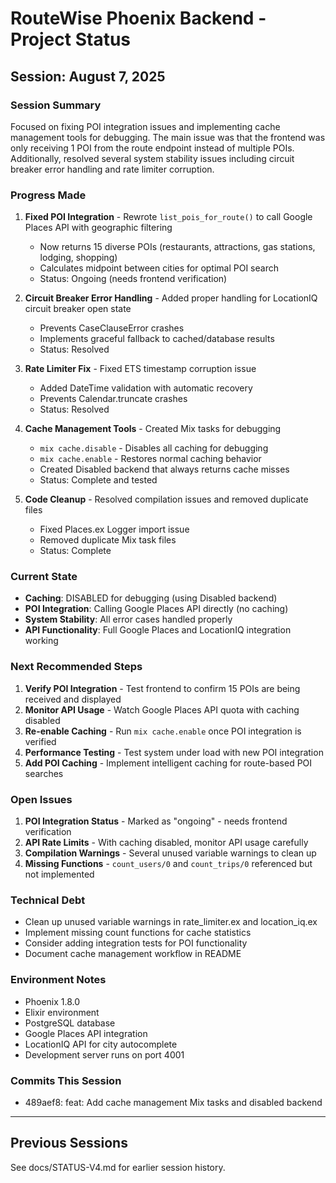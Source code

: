 # RouteWise Phoenix Backend - Project Status

## Session: August 7, 2025

### Session Summary
Focused on fixing POI integration issues and implementing cache management tools for debugging. The main issue was that the frontend was only receiving 1 POI from the route endpoint instead of multiple POIs. Additionally, resolved several system stability issues including circuit breaker error handling and rate limiter corruption.

### Progress Made
1. **Fixed POI Integration** - Rewrote `list_pois_for_route()` to call Google Places API with geographic filtering
   - Now returns 15 diverse POIs (restaurants, attractions, gas stations, lodging, shopping)
   - Calculates midpoint between cities for optimal POI search
   - Status: Ongoing (needs frontend verification)

2. **Circuit Breaker Error Handling** - Added proper handling for LocationIQ circuit breaker open state
   - Prevents CaseClauseError crashes
   - Implements graceful fallback to cached/database results
   - Status: Resolved

3. **Rate Limiter Fix** - Fixed ETS timestamp corruption issue
   - Added DateTime validation with automatic recovery
   - Prevents Calendar.truncate crashes
   - Status: Resolved

4. **Cache Management Tools** - Created Mix tasks for debugging
   - `mix cache.disable` - Disables all caching for debugging
   - `mix cache.enable` - Restores normal caching behavior
   - Created Disabled backend that always returns cache misses
   - Status: Complete and tested

5. **Code Cleanup** - Resolved compilation issues and removed duplicate files
   - Fixed Places.ex Logger import issue
   - Removed duplicate Mix task files
   - Status: Complete

### Current State
- **Caching**: DISABLED for debugging (using Disabled backend)
- **POI Integration**: Calling Google Places API directly (no caching)
- **System Stability**: All error cases handled properly
- **API Functionality**: Full Google Places and LocationIQ integration working

### Next Recommended Steps
1. **Verify POI Integration** - Test frontend to confirm 15 POIs are being received and displayed
2. **Monitor API Usage** - Watch Google Places API quota with caching disabled
3. **Re-enable Caching** - Run `mix cache.enable` once POI integration is verified
4. **Performance Testing** - Test system under load with new POI integration
5. **Add POI Caching** - Implement intelligent caching for route-based POI searches

### Open Issues
1. **POI Integration Status** - Marked as "ongoing" - needs frontend verification
2. **API Rate Limits** - With caching disabled, monitor API usage carefully
3. **Compilation Warnings** - Several unused variable warnings to clean up
4. **Missing Functions** - `count_users/0` and `count_trips/0` referenced but not implemented

### Technical Debt
- Clean up unused variable warnings in rate_limiter.ex and location_iq.ex
- Implement missing count functions for cache statistics
- Consider adding integration tests for POI functionality
- Document cache management workflow in README

### Environment Notes
- Phoenix 1.8.0
- Elixir environment
- PostgreSQL database
- Google Places API integration
- LocationIQ API for city autocomplete
- Development server runs on port 4001

### Commits This Session
- 489aef8: feat: Add cache management Mix tasks and disabled backend

---

## Previous Sessions

See docs/STATUS-V4.md for earlier session history.